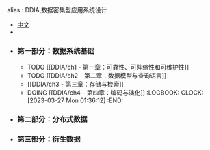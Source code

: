 alias:: DDIA,数据密集型应用系统设计

- [中文](https://github.com/Vonng/ddia/tree/master)
-
- ### 第一部分：数据系统基础
	- TODO [[DDIA/ch1 - 第一章：可靠性、可伸缩性和可维护性]]
	- TODO [[DDIA/ch2 - 第二章：数据模型与查询语言]]
	- [[DDIA/ch3 - 第三章：存储与检索]]
	- DOING [[DDIA/ch4 - 第四章：编码与演化]]
	  :LOGBOOK:
	  CLOCK: [2023-03-27 Mon 01:36:12]
	  :END:
- ### 第二部分：分布式数据
- ### 第三部分：衍生数据